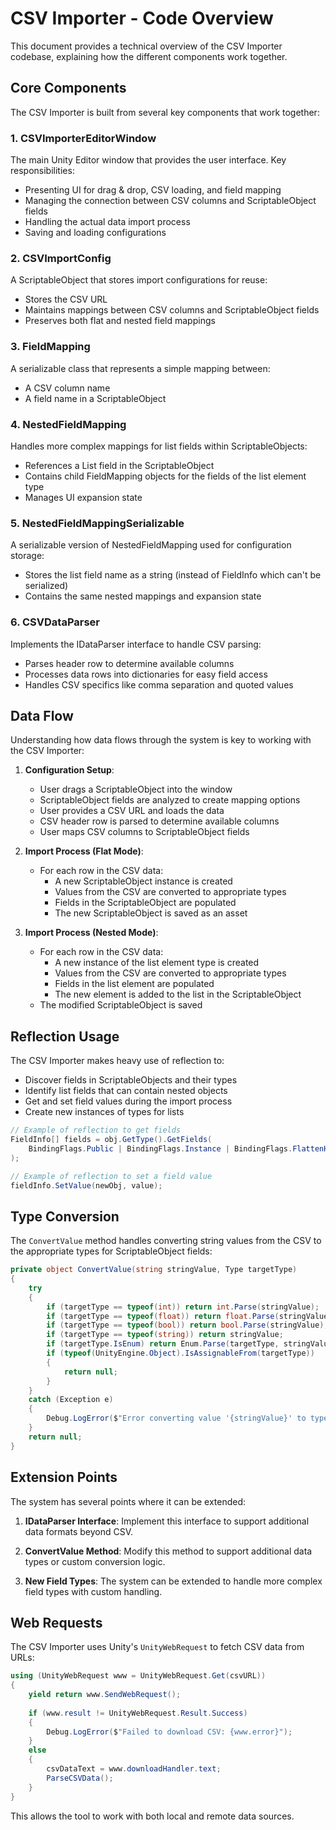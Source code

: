 # CSV Importer - Code Overview

This document provides a technical overview of the CSV Importer codebase, explaining how the different components work together.

## Core Components

The CSV Importer is built from several key components that work together:

### 1. CSVImporterEditorWindow

The main Unity Editor window that provides the user interface. Key responsibilities:

- Presenting UI for drag & drop, CSV loading, and field mapping
- Managing the connection between CSV columns and ScriptableObject fields
- Handling the actual data import process
- Saving and loading configurations

### 2. CSVImportConfig

A ScriptableObject that stores import configurations for reuse:

- Stores the CSV URL
- Maintains mappings between CSV columns and ScriptableObject fields
- Preserves both flat and nested field mappings

### 3. FieldMapping

A serializable class that represents a simple mapping between:

- A CSV column name
- A field name in a ScriptableObject

### 4. NestedFieldMapping

Handles more complex mappings for list fields within ScriptableObjects:

- References a List field in the ScriptableObject
- Contains child FieldMapping objects for the fields of the list element type
- Manages UI expansion state

### 5. NestedFieldMappingSerializable

A serializable version of NestedFieldMapping used for configuration storage:

- Stores the list field name as a string (instead of FieldInfo which can't be serialized)
- Contains the same nested mappings and expansion state

### 6. CSVDataParser

Implements the IDataParser interface to handle CSV parsing:

- Parses header row to determine available columns
- Processes data rows into dictionaries for easy field access
- Handles CSV specifics like comma separation and quoted values

## Data Flow

Understanding how data flows through the system is key to working with the CSV Importer:

1. **Configuration Setup**:
   - User drags a ScriptableObject into the window
   - ScriptableObject fields are analyzed to create mapping options
   - User provides a CSV URL and loads the data
   - CSV header row is parsed to determine available columns
   - User maps CSV columns to ScriptableObject fields

2. **Import Process (Flat Mode)**:
   - For each row in the CSV data:
     - A new ScriptableObject instance is created
     - Values from the CSV are converted to appropriate types
     - Fields in the ScriptableObject are populated
     - The new ScriptableObject is saved as an asset

3. **Import Process (Nested Mode)**:
   - For each row in the CSV data:
     - A new instance of the list element type is created
     - Values from the CSV are converted to appropriate types
     - Fields in the list element are populated
     - The new element is added to the list in the ScriptableObject
   - The modified ScriptableObject is saved

## Reflection Usage

The CSV Importer makes heavy use of reflection to:

- Discover fields in ScriptableObjects and their types
- Identify list fields that can contain nested objects
- Get and set field values during the import process
- Create new instances of types for lists

```csharp
// Example of reflection to get fields
FieldInfo[] fields = obj.GetType().GetFields(
    BindingFlags.Public | BindingFlags.Instance | BindingFlags.FlattenHierarchy
);

// Example of reflection to set a field value
fieldInfo.SetValue(newObj, value);
```

## Type Conversion

The `ConvertValue` method handles converting string values from the CSV to the appropriate types for ScriptableObject fields:

```csharp
private object ConvertValue(string stringValue, Type targetType)
{
    try
    {
        if (targetType == typeof(int)) return int.Parse(stringValue);
        if (targetType == typeof(float)) return float.Parse(stringValue);
        if (targetType == typeof(bool)) return bool.Parse(stringValue);
        if (targetType == typeof(string)) return stringValue;
        if (targetType.IsEnum) return Enum.Parse(targetType, stringValue);
        if (typeof(UnityEngine.Object).IsAssignableFrom(targetType))
        {
            return null;
        }
    }
    catch (Exception e)
    {
        Debug.LogError($"Error converting value '{stringValue}' to type {targetType.Name}: {e.Message}");
    }
    return null;
}
```

## Extension Points

The system has several points where it can be extended:

1. **IDataParser Interface**: Implement this interface to support additional data formats beyond CSV.

2. **ConvertValue Method**: Modify this method to support additional data types or custom conversion logic.

3. **New Field Types**: The system can be extended to handle more complex field types with custom handling.

## Web Requests

The CSV Importer uses Unity's `UnityWebRequest` to fetch CSV data from URLs:

```csharp
using (UnityWebRequest www = UnityWebRequest.Get(csvURL))
{
    yield return www.SendWebRequest();
    
    if (www.result != UnityWebRequest.Result.Success)
    {
        Debug.LogError($"Failed to download CSV: {www.error}");
    }
    else
    {
        csvDataText = www.downloadHandler.text;
        ParseCSVData();
    }
}
```

This allows the tool to work with both local and remote data sources.
